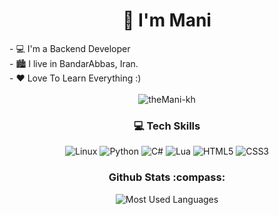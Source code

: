 <h1 align="center">👋 I'm Mani</h1>
- 💻 I'm a Backend Developer
<br />
- 🏙 I live in BandarAbbas, Iran.
<br />
- ❤ Love To Learn Everything :)
<br />
<br />
<div align="center">
  
<img src="https://komarev.com/ghpvc/?username=theMani-kh&label=Profile%20views&color=3E98B4&style=for-the-badge&" alt="theMani-kh" /> 

</div>


<h3 align="center">💻 Tech Skills</h3>
<div align="center">
<img alt="Linux" title="Linux"  src="http://img.shields.io/badge/-Linux-FCC624?style=flat-square&logo=Linux&logoColor=000000" />
<img  alt="Python" title="Python"  src="http://img.shields.io/badge/-Python-3776AB?style=flat-square&logo=python&logoColor=ffffff" />
<img  alt="C#" title="CSharp"  src="https://img.shields.io/badge/-Csharp-9E0DFF?style=flat-square&logo=Csharp&logoColor=000000" />
<img  alt="Lua" title="Lua"  src="http://img.shields.io/badge/-Lua-2C2D72?style=flat-square&logo=Lua&logoColor=FFFFFF" />
<img  alt="HTML5" title="HTML5"  src="http://img.shields.io/badge/-HTML5-E34F26?style=flat-square&logo=HTML5&logoColor=FFFFFF" />
<img alt="CSS3" title="CSS3"  src="http://img.shields.io/badge/-CSS3-1572B6?style=flat-square&logo=CSS3&logoColor=FFFFFF" />
</div>

<h3 align="center">Github Stats :compass:</h3>
<div align="center">

![Most Used Languages](https://github-readme-stats.vercel.app/api/top-langs/?username=theMani-kh&langs_count=10&layout=compact&theme=react&hide_border=true&bg_color=0D1117&title_color=3E98B4&icon_color=3E98B4)
